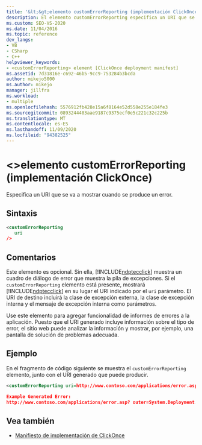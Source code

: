 ```yaml
---
title: '&lt;&gt;elemento customErrorReporting (implementación ClickOnce) | Microsoft Docs'
description: El elemento customErrorReporting especifica un URI que se muestra cuando se produce un error en lugar de un cuadro de diálogo de error que muestra la pila de excepciones.
ms.custom: SEO-VS-2020
ms.date: 11/04/2016
ms.topic: reference
dev_langs:
- VB
- CSharp
- C++
helpviewer_keywords:
- <customErrorReporting> element [ClickOnce deployment manifest]
ms.assetid: 7d31816e-c692-46b5-9cc9-753284b3bcda
author: mikejo5000
ms.author: mikejo
manager: jillfra
ms.workload:
- multiple
ms.openlocfilehash: 5576912fb428e15a6f8164e52d558e255e184fe3
ms.sourcegitcommit: 0893244403aae9187c9375ecf0e5c221c32c225b
ms.translationtype: MT
ms.contentlocale: es-ES
ms.lasthandoff: 11/09/2020
ms.locfileid: "94382525"
---
```

# <a name="ltcustomerrorreportinggt-element-clickonce-deployment"></a>&lt;&gt;elemento customErrorReporting (implementación ClickOnce)
Especifica un URI que se va a mostrar cuando se produce un error.

## <a name="syntax"></a>Sintaxis

```xml
<customErrorReporting
   uri
/>
```

## <a name="remarks"></a>Comentarios
 Este elemento es opcional. Sin ella, [!INCLUDE[ndptecclick](../deployment/includes/ndptecclick_md.md)] muestra un cuadro de diálogo de error que muestra la pila de excepciones. Si el `customErrorReporting` elemento está presente, mostrará [!INCLUDE[ndptecclick](../deployment/includes/ndptecclick_md.md)] en su lugar el URI indicado por el `uri` parámetro. El URI de destino incluirá la clase de excepción externa, la clase de excepción interna y el mensaje de excepción interna como parámetros.

 Use este elemento para agregar funcionalidad de informes de errores a la aplicación. Puesto que el URI generado incluye información sobre el tipo de error, el sitio web puede analizar la información y mostrar, por ejemplo, una pantalla de solución de problemas adecuada.

## <a name="example"></a>Ejemplo
 En el fragmento de código siguiente se muestra el `customErrorReporting` elemento, junto con el URI generado que puede producir.

```xml
<customErrorReporting uri=http://www.contoso.com/applications/error.asp />

Example Generated Error:
http://www.contoso.com/applications/error.asp? outer=System.Deployment.Application.InvalidDeploymentException&&inner=System.Deployment.Application.InvalidDeploymentException&&msg=The%20application%20manifest%20is%20signed,%20but%20the%20deployment%20manifest%20is%20unsigned.%20Both%20manifests%20must%20be%20either%20signed%20or%20unsigned.
```

## <a name="see-also"></a>Vea también
- [Manifiesto de implementación de ClickOnce](../deployment/clickonce-deployment-manifest.md)